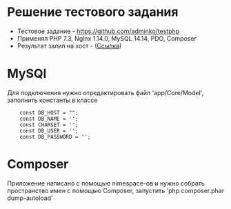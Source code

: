 # Решение тестового задания

- Тестовое задание - https://github.com/adminko/testphp
- Применял PHP 7.3, Nginx 1.14.0, MySQL 14.14, PDO, Composer 
- Результат залил на хост - ([Ссылка](http://liapkin.6te.net/))

# MySQl
Для подключения нужно отредактировать файл 'app/Core/Model', заполнить константы в классе
```
    const DB_HOST = "";
    const DB_NAME = '';
    const CHARSET = '';
    const DB_USER = '';
    const DB_PASSWORD = '';
```
# Composer
Приложение написано с помощью nimespace-ов и нужно собрать пространство имен с помощью Composer, запустить 'php composer.phar dump-autoload'


